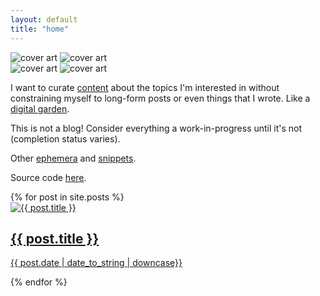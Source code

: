 ```yaml
---
layout: default
title: "home"
---
```

<script src="https://unpkg.com/masonry-layout@4/dist/masonry.pkgd.min.js"></script>
<script src="https://unpkg.com/imagesloaded@5/imagesloaded.pkgd.min.js"></script>

<div class="landing">
    <img src="{{ site.baseurl }}/assets/art/cover_light.jpg" alt="cover art" class="theme-image light-image">
    <img src="{{ site.baseurl }}/assets/art/cover_dark.jpg" alt="cover art" class="theme-image dark-image">
</div>

<div class="about">
  <img src="{{ site.baseurl }}/assets/art/pfp_light.png" alt="cover art" class="pfp-image light-image">
  <img src="{{ site.baseurl }}/assets/art/pfp_dark.png" alt="cover art" class="pfp-image dark-image">
  <div class="about-text">
    <p>I want to curate <a href="https://gwern.net/about#the-content">content</a> about the topics I'm interested in without constraining myself to long-form posts or even things that I wrote. Like a <a href="https://timrodenbroeker.de/digital-garden/">digital garden</a>.</p>
    <p>This is not a blog! Consider everything a work-in-progress until it's not (completion status varies).</p>
    <p>Other <a href="https://sites.google.com/view/myfuji/">ephemera</a> and <a href="https://www.are.na/keaton-elvins/channels">snippets</a>.</p>
    <p>Source code <a href="https://github.com/keatonelvins/keatonelvins.github.io">here</a>.</p>
  </div>
</div>

<section id="posts">
  {% for post in site.posts %}
    <div class="post-widget">
      <a href="{{ post.url }}">
        <img src="{{ site.baseurl }}/assets/thumbnails/{{ post.image_name }}.jpg" alt="{{ post.title }}">
        <div class="post-info">
          <h2>{{ post.title }}</h2>
          <p>{{ post.date | date_to_string | downcase}}</p>
        </div>
      </a>
    </div>
  {% endfor %}
</section>

<script>
  var elem = document.querySelector('#posts');
  var msnry = new Masonry( elem, {
    itemSelector: '.post-widget',
    columnWidth: '.post-widget',
    percentPosition: true
  });

  var imgLoad = imagesLoaded(elem);
  imgLoad.on('done', function() {
    msnry.layout();

    document.querySelectorAll('.post-widget').forEach((post, index) => {
      setTimeout(() => {
        post.style.opacity = '1';
      }, index * 50);
    });
  });
</script>
